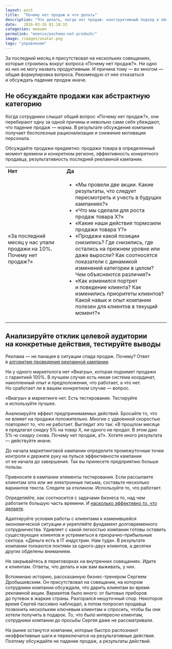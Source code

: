 ```yaml
---
layout: post
title:  "Почему нет продаж и что делать"
description: "Что делать, когда нет продаж: конструктивный подход к обсуждению падения продаж"
date:   2016-03-26 01:18:33 
categories: мнение
permalink: "mnenie/pochemu-net-prodazh/"
image: /images/avatar.png
tags: "управление"
---
```


<p>За&nbsp;последний месяц я&nbsp;присутствовал на&nbsp;нескольких совещаниях, которые строились вокруг вопроса «Почему нет продаж?». Ни&nbsp;одно из&nbsp;них не&nbsp;могу назвать продуктивным. И&nbsp;причина тому&nbsp;— во&nbsp;многом&nbsp;— общая формулировка вопроса. Рекомендую от&nbsp;нее отказаться и&nbsp;обсуждать падение продаж иначе.</p>
<!--more-->
<h2>Не&nbsp;обсуждайте продажи как абстрактную категорию</h2>
<p>Когда сотрудники слышат общий вопрос «Почему нет продаж?», они перебирают одну за&nbsp;одной причины и&nbsp;невольно сами себя убеждают, что падение продаж&nbsp;— норма. В&nbsp;результате обсуждения компания получает бесполезные рационализации и&nbsp;снижение мотивации персонала. </p>
<p>Обсуждайте продажи предметно: продажи товара в&nbsp;определенный момент времени и&nbsp;конкретном регионе, эффективность конкретного продавца, результативность последней рекламной кампании. </p>
	


<div class="address"><table>
<tbody>
<tr>
<td class="a_c" ><strong>Нет</strong></td>
<td class="a_c" ><strong>Да</strong></td>
</tr>
<tr>
<td class="a_m a_c" >«За&nbsp;последний месяц у&nbsp;нас упали продажи на&nbsp;10%. Почему нет продаж?»</td>
<td class="a_m a_c" ><ul> 
	<li>«Мы&nbsp;провели две акции. Какие результаты, что следует пересмотреть и&nbsp;учесть в&nbsp;будущих кампаниях?»</li>
	<li>«Что мы&nbsp;сделали для роста продаж товара Х?»</li>
	<li>«Какие наши действия тормозили продажи товара Y?»</li>
	<li>«Продажи какой позиции снизились? Где снизились, где остались на&nbsp;прежнем уровне или даже выросли? Как соотносятся показатели с&nbsp;динамикой изменений категории в&nbsp;целом? Чем объясняются различия?»</li>
	<li>«Как изменился портрет и&nbsp;поведение клиента? Как изменились приоритеты клиентов? Какой навык и&nbsp;опыт компании полезен для клиентов в&nbsp;текущий момент?»</li>
 </ul></td>
</tr>
</tbody>
</table>
</div>




<h2>Анализируйте отклик целевой аудитории на&nbsp;конкретные действия, тестируйте выводы</h2>
<aside class="aside-text-right">Реклама&nbsp;— не&nbsp;панацея в&nbsp;ситуации спада продаж. Почему? Ответ в&nbsp;<a href="http://www.bartoshevich.by/instrukcii/algoritm-provedeniya-reklamnoj-kampanii/">алгоритме проведения рекламной кампании</a>.</aside>
<p>Ни&nbsp;у&nbsp;одного маркетолога нет «Виагры», которая поднимет продажи с&nbsp;гарантией 100%. В&nbsp;лучшем случае есть некая система координат, накопленный опыт и&nbsp;предположения, что работает, а&nbsp;что нет. Но&nbsp;сработает&nbsp;ли в&nbsp;вашем конкретном случае&nbsp;— вопрос.</p>
<div class="hip">«Виагры» в&nbsp;маркетинге нет. Есть тестирование. Тестируйте и&nbsp;используйте лучшее.</div>

Анализируйте эффект предпринимаемых действий. Бросайте&nbsp;то, что не&nbsp;влияет на&nbsp;продажи положительно. Многие с&nbsp;удвоенной скоростью повторяют&nbsp;то, что не&nbsp;работает. Выглядит это так: «В&nbsp;прошлом месяце я&nbsp;предлагал скидку&nbsp;5% на&nbsp;товар&nbsp;Х, ни&nbsp;одного не&nbsp;продал. В&nbsp;этом даю 5%-ю скидку снова. Почему нет продаж, а?». Хотите иного результата — действуйте иначе. 
<p>До&nbsp;начала маркетинговой кампании определите промежуточные точки контроля и&nbsp;держите руку на&nbsp;пульсе эффективности кампании от&nbsp;ее&nbsp;начала до&nbsp;завершения. Так вы&nbsp;принесете предприятию больше пользы.</p>
<p>Привносите в&nbsp;кампании элементы тестирования. Если рассылаете клиентам sms или&nbsp;же электронные письма, составьте несколько вариантов текста. Следите за&nbsp;откликом. Используйте&nbsp;то, что работает.</p>
 
<p>Определяйте, как соотносится с&nbsp;задачами бизнеса&nbsp;то, над чем работаете большую часть времени. И&nbsp;<a href="http://www.bartoshevich.by/instrukcii/effektivnost-marketinga/">насколько эффективно&nbsp;то, что делаете</a>.</p>
<p>Адаптируйте условия работы с&nbsp;клиентами к&nbsp;изменившейся экономической ситуации и&nbsp;укрепляйте фундамент долговременного сотрудничества. Удивляет с&nbsp;какой легкостью компании готовы оставить существующих клиентов и&nbsp;устремиться в&nbsp;призрачно-прибыльные сектора. «Деньги есть в&nbsp;IT индустрии. Нам туда». В&nbsp;результате компании толкаются локтями за&nbsp;одного-двух клиентов, а&nbsp;десятки других обделены вниманием.</p>
<p>Не&nbsp;закрывайтесь в&nbsp;переговорках на&nbsp;внутренних совещаниях. Идите к&nbsp;клиентам. Ответы, что делать и&nbsp;как вам выживать, у&nbsp;них.</p>
<div class="notetip">Вспоминаю историю, рассказанную бизнес-тренером Сергеем Дробышевским. Он&nbsp;присутствовал на&nbsp;совещании, на&nbsp;котором сотрудники компании обсуждали, что дарить клиентам во&nbsp;время рекламной акции. Вариантов было много: от&nbsp;бытовых приборов до&nbsp;путевок в&nbsp;жаркие страны. Разгорался нешуточный спор. Некоторое время Сергей пассивно наблюдал, а&nbsp;потом попросил продавца позвонить нескольким ключевым клиентам и&nbsp;спросить, чтобы&nbsp;бы они хотели получить в&nbsp;подарок. То, что было интересно клиентам, сотрудники компании до&nbsp;просьбы Сергея даже не&nbsp;рассматривали.</div>
<p></p>
<p>На&nbsp;рынке останутся компании, которые быстро распознают неэффективные шаги и&nbsp;переключатся на&nbsp;результативные действия. Поэтому обсуждайте не&nbsp;падение продаж, а&nbsp;результаты действий.</p>
